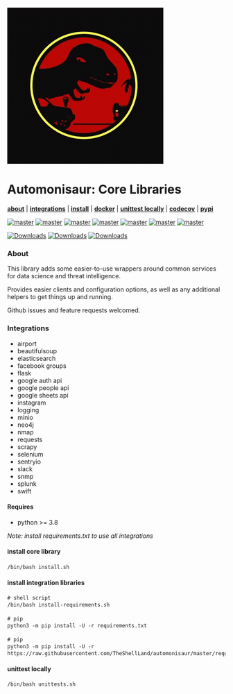 ![](https://github.com/TheShellLand/automonisaur/raw/master/docs/images/sauruspark.gif)

# Automonisaur: Core Libraries

**[about](#about)** |
**[integrations](#integrations)** |
**[install](#install)** |
**[docker](docker)** |
**[unittest locally](#unittest-locally)** |
**[codecov](https://codecov.io/gh/TheShellLand/automonisaur)** |
**[pypi](https://pypi.org/project/automonisaur/)**

[![master](https://github.com/TheShellLand/automonisaur/actions/workflows/ci.yml/badge.svg)](https://github.com/TheShellLand/automonisaur/actions/workflows/ci.yml)
[![master](https://github.com/TheShellLand/automonisaur/actions/workflows/python312.yml/badge.svg)](https://github.com/TheShellLand/automonisaur/actions/workflows/python312.yml)
[![master](https://github.com/TheShellLand/automonisaur/actions/workflows/python311.yml/badge.svg)](https://github.com/TheShellLand/automonisaur/actions/workflows/python311.yml)
[![master](https://github.com/TheShellLand/automonisaur/actions/workflows/python310.yml/badge.svg)](https://github.com/TheShellLand/automonisaur/actions/workflows/python310.yml)
[![master](https://github.com/TheShellLand/automonisaur/actions/workflows/python39.yml/badge.svg)](https://github.com/TheShellLand/automonisaur/actions/workflows/python39.yml)
[![master](https://github.com/TheShellLand/automonisaur/actions/workflows/python38.yml/badge.svg)](https://github.com/TheShellLand/automonisaur/actions/workflows/python38.yml)
[![master](https://github.com/TheShellLand/automonisaur/actions/workflows/python37.yml/badge.svg)](https://github.com/TheShellLand/automonisaur/actions/workflows/python37.yml)

[![Downloads](https://static.pepy.tech/badge/automonisaur)](https://pepy.tech/project/automonisaur)
[![Downloads](https://static.pepy.tech/badge/automonisaur/month)](https://pepy.tech/project/automonisaur)
[![Downloads](https://static.pepy.tech/badge/automonisaur/week)](https://pepy.tech/project/automonisaur)

[//]: # ([![codecov]&#40;https://codecov.io/gh/TheShellLand/automonisaur/branch/master/graph/badge.svg&#41;]&#40;https://codecov.io/gh/TheShellLand/automonisaur&#41;)

### About

This library adds some easier-to-use wrappers around common services for data science and threat intelligence.

Provides easier clients and configuration options, as well as any additional helpers to get things up and running.

Github issues and feature requests welcomed.

### Integrations

- airport
- beautifulsoup
- elasticsearch
- facebook groups
- flask
- google auth api
- google people api
- google sheets api
- instagram
- logging
- minio
- neo4j
- nmap
- requests
- scrapy
- selenium
- sentryio
- slack
- snmp
- splunk
- swift

#### Requires

- python >= 3.8

_Note: install requirements.txt to use all integrations_

#### install core library

```shell script
/bin/bash install.sh
```

#### install integration libraries

```shell script
# shell script
/bin/bash install-requirements.sh

# pip
python3 -m pip install -U -r requirements.txt

# pip 
python3 -m pip install -U -r https://raw.githubusercontent.com/TheShellLand/automonisaur/master/requirements.txt
```

#### unittest locally

```shell script
/bin/bash unittests.sh
```
